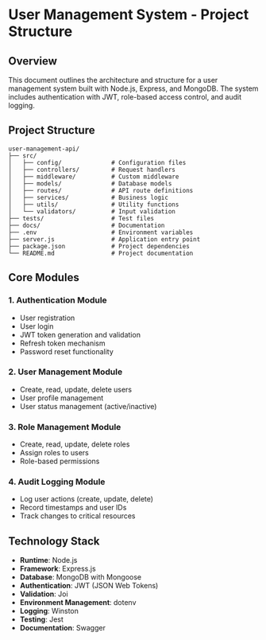 # User Management System - Project Structure

## Overview
This document outlines the architecture and structure for a user management system built with Node.js, Express, and MongoDB. The system includes authentication with JWT, role-based access control, and audit logging.

## Project Structure
```
user-management-api/
├── src/
│   ├── config/              # Configuration files
│   ├── controllers/         # Request handlers
│   ├── middleware/          # Custom middleware
│   ├── models/              # Database models
│   ├── routes/              # API route definitions
│   ├── services/            # Business logic
│   ├── utils/               # Utility functions
│   └── validators/          # Input validation
├── tests/                   # Test files
├── docs/                    # Documentation
├── .env                     # Environment variables
├── server.js                # Application entry point
├── package.json             # Project dependencies
└── README.md                # Project documentation
```

## Core Modules

### 1. Authentication Module
- User registration
- User login
- JWT token generation and validation
- Refresh token mechanism
- Password reset functionality

### 2. User Management Module
- Create, read, update, delete users
- User profile management
- User status management (active/inactive)

### 3. Role Management Module
- Create, read, update, delete roles
- Assign roles to users
- Role-based permissions

### 4. Audit Logging Module
- Log user actions (create, update, delete)
- Record timestamps and user IDs
- Track changes to critical resources

## Technology Stack
- **Runtime**: Node.js
- **Framework**: Express.js
- **Database**: MongoDB with Mongoose
- **Authentication**: JWT (JSON Web Tokens)
- **Validation**: Joi
- **Environment Management**: dotenv
- **Logging**: Winston
- **Testing**: Jest
- **Documentation**: Swagger